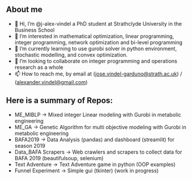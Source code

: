 ## About me
- 👋 Hi, I’m @j-alex-vindel a PhD student at Strathclyde University in the Business School 
- 👀 I’m interested in mathematical optimization, linear programming, integer programming, network optimization and bi-level programming
- 🌱 I’m currently learning to use gurobi solver in python environment, stochastic modelling, and convex optimization.
- 💞️ I’m looking to collaborate on integer programming and operations research as a whole
- 📫 How to reach me, by email at (jose.vindel-garduno@strath.ac.uk) / (alexander.vindel@gmail.com)

## Here is a summary of Repos:
- ME_MIBLP -> Mixed integer Linear modeling with Gurobi in metabolic engineering
- ME_GA -> Genetic Algorithm for multi objective modeling with Gurobi in metabolic engineering
- BAFA2019 -> Data Analysis (pandas) and dashboard (streamlit) for season 2019 
- Data_BAFA Scrapers -> Web crawlers and scrapers to collect data for BAFA 2019 (beautifulsoup, selenium)
- Text Adventure -> Text Adventure game in python (OOP examples)
- Funnel Experiment -> Simple gui (tkinter) (work in progress)

<!---
jose-vindel/jose-vindel is a ✨ special ✨ repository because its `README.md` (this file) appears on your GitHub profile.
You can click the Preview link to take a look at your changes.
--->
